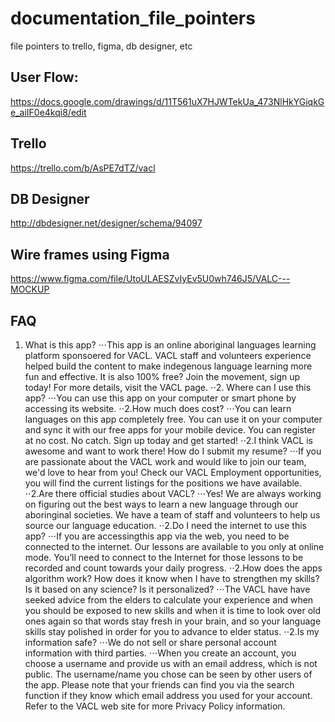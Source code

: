 # documentation_file_pointers
file pointers to trello, figma, db designer, etc

## User Flow:
https://docs.google.com/drawings/d/11T561uX7HJWTekUa_473NlHkYGiqkGe_aiIF0e4kqi8/edit 


## Trello
https://trello.com/b/AsPE7dTZ/vacl



## DB Designer
http://dbdesigner.net/designer/schema/94097 


## Wire frames using Figma
https://www.figma.com/file/UtoULAESZvIyEv5U0wh746J5/VALC---MOCKUP 




## FAQ
1. What is this app?
⋅⋅⋅This app is an online aboriginal languages learning platform sponsoered for VACL. VACL staff and volunteers experience helped build the content to make indegenous language learning more fun and effective. It is also 100% free? Join the movement, sign up today!
For more details, visit the VACL page.
⋅⋅2. Where can I use this app?
⋅⋅⋅You can use this app on your computer or smart phone by accessing its website.
⋅⋅2.How much does cost?
⋅⋅⋅You can learn languages on this app completely free. You can use it on your computer and sync it with our free apps for your mobile device. You can register at no cost. No catch. Sign up today and get started! 
⋅⋅2.I think VACL is awesome and want to work there! How do I submit my resume?
⋅⋅⋅If you are passionate about the VACL work and would like to join our team, we'd love to hear from you! Check our VACL Employment opportunities, you will find the current listings for the positions we have available. 
⋅⋅2.Are there official studies about VACL?
⋅⋅⋅Yes! We are always working on figuring out the best ways to learn a new language through our aboringinal societies. We have a team of staff and volunteers to help us source our language education. 
⋅⋅2.Do I need the internet to use this app?
⋅⋅⋅If you are accessingthis app via the web, you need to be connected to the internet. 
Our lessons are available to you only at online mode. You’ll need to connect to the Internet for those lessons to be recorded and count towards your daily progress.
⋅⋅2.How does the apps algorithm work? How does it know when I have to strengthen my skills? Is it based on any science? Is it personalized? 
⋅⋅⋅The VACL have have seeked advice from the elders to calculate your experience and when you should be exposed to new skills and when it is time to look over old ones again so that words stay fresh in your brain, and so your language skills stay polished in order for you to advance to elder status.
⋅⋅2.Is my information safe?
⋅⋅⋅We do not sell or share personal account information with third parties. 
⋅⋅⋅When you create an account, you choose a username and provide us with an email address, which is not public. The username/name you chose can be seen by other users of the app. Please note that your friends can find you via the search function if they know which email address you used for your account. Refer to the VACL web site for more Privacy Policy information.

